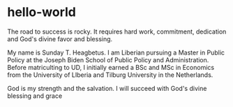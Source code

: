 # hello-world
The road to success is rocky. It requires hard work, commitment, dedication and God's divine favor and blessing.

My name is Sunday T. Heagbetus. I am Liberian pursuing a Master in Public Policy at the Joseph Biden School of Public Policy and Administration. Before matriculting to UD, I initially earned a BSc and MSc in Economics from the University of LIberia and Tilburg University in the Netherlands.

God is my strength and the salvation. I will succeed with God's divine blessing and grace
